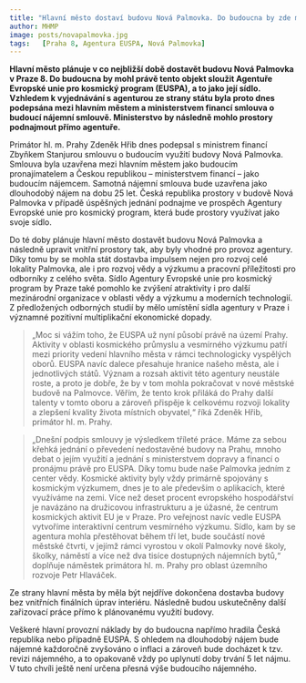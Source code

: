 ```yaml
---
title: "Hlavní město dostaví budovu Nová Palmovka. Do budoucna by zde mohla sídlit Agentura Evropské unie pro kosmický program"
author: MHMP
image: posts/novapalmovka.jpg
tags:   [Praha 8, Agentura EUSPA, Nová Palmovka]
---
```

 
**Hlavní město plánuje v co nejbližší době dostavět budovu Nová Palmovka v Praze 8. Do budoucna by mohl právě tento objekt sloužit Agentuře Evropské unie pro kosmický program (EUSPA), a to jako její sídlo. Vzhledem k vyjednávání s agenturou ze strany státu byla proto dnes podepsána mezi hlavním městem a ministerstvem financí smlouva o budoucí nájemní smlouvě. Ministerstvo by následně mohlo prostory podnajmout přímo agentuře.**

Primátor hl. m. Prahy Zdeněk Hřib dnes podepsal s ministrem financí Zbyňkem Stanjurou smlouvu o budoucím využití budovy Nová Palmovka. Smlouva byla uzavřena mezi hlavním městem jako budoucím pronajímatelem a Českou republikou – ministerstvem financí – jako budoucím nájemcem. Samotná nájemní smlouva bude uzavřena jako dlouhodobý nájem na dobu 25 let. Česká republika prostory v budově Nová Palmovka v případě úspěšných jednání podnajme ve prospěch Agentury Evropské unie pro kosmický program, která bude prostory využívat jako svoje sídlo.

Do té doby plánuje hlavní město dostavět budovu Nová Palmovka a následně upravit vnitřní prostory tak, aby byly vhodné pro provoz agentury. Díky tomu by se mohla stát dostavba impulsem nejen pro rozvoj celé lokality Palmovka, ale i pro rozvoj vědy a výzkumu a pracovní příležitosti pro odborníky z celého světa. Sídlo Agentury Evropské unie pro kosmický program by Praze také pomohlo ke zvýšení atraktivity i pro další mezinárodní organizace v oblasti vědy a výzkumu a moderních technologií. Z předložených odborných studií by mělo umístění sídla agentury v Praze i významné pozitivní multiplikační ekonomické dopady. 

>„Moc si vážím toho, že EUSPA už nyní působí právě na území Prahy. Aktivity v oblasti kosmického průmyslu a vesmírného výzkumu patří mezi priority vedení hlavního města v rámci technologicky vyspělých oborů. EUSPA navíc dalece přesahuje hranice našeho města, ale i jednotlivých států. Význam a rozsah aktivit této agentury neustále roste, a proto je dobře, že by v tom mohla pokračovat v nové městské budově na Palmovce. Věřím, že tento krok přiláká do Prahy další talenty v tomto oboru a zároveň přispěje k celkovému rozvoji lokality a zlepšení kvality života místních obyvatel,“ říká Zdeněk Hřib, primátor hl. m. Prahy.

>„Dnešní podpis smlouvy je výsledkem tříleté práce. Máme za sebou křehká jednání o převedení nedostavěné budovy na Prahu, mnoho debat o jejím využití a jednání s ministerstvem dopravy a financí o pronájmu právě pro EUSPA. Díky tomu bude naše Palmovka jedním z center vědy. Kosmické aktivity byly vždy primárně spojovány s kosmickým výzkumem, dnes je to ale především o aplikacích, které využíváme na zemi. Více než deset procent evropského hospodářství je navázáno na družicovou infrastrukturu a je úžasné, že centrum kosmických aktivit EU je v Praze. Pro veřejnost navíc vedle EUSPA vytvoříme interaktivní centrum vesmírného výzkumu. Sídlo, kam by se agentura mohla přestěhovat během tří let, bude součástí nové městské čtvrti, v jejímž rámci vyrostou v okolí Palmovky nové školy, školky, náměstí a více než dva tisíce dostupných nájemních bytů,“ doplňuje náměstek primátora hl. m. Prahy pro oblast územního rozvoje Petr Hlaváček.

Ze strany hlavní města by měla být nejdříve dokončena dostavba budovy bez vnitřních finálních úprav interiéru. Následně budou uskutečněny další zařizovací práce přímo k plánovanému využití budovy.

Veškeré hlavní provozní náklady by do budoucna napřímo hradila Česká republika nebo případně EUSPA. S ohledem na dlouhodobý nájem bude nájemné každoročně zvyšováno o inflaci a zároveň bude docházet k tzv. revizi nájemného, a to opakovaně vždy po uplynutí doby trvání 5 let nájmu. V tuto chvíli ještě není určena přesná výše budoucího nájemného.